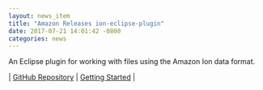 ```yaml
---
layout: news_item
title: "Amazon Releases ion-eclipse-plugin"
date: 2017-07-21 14:01:42 -0800
categories: news
---
```

An Eclipse plugin for working with files using the Amazon Ion data format. 

| [GitHub Repository](https://github.com/amazon-ion/ion-eclipse-plugin) | [Getting Started](https://github.com/amazon-ion/ion-eclipse-plugin#getting-started) |